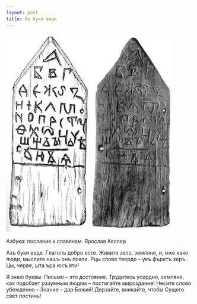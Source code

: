 ```yaml
---
layout: post
title: Аз буки веди
---
```


![az buki vedi](/media/images/az-buki-vedi.jpg)

Азбука: послание к славянам. Ярослав Кеслер

Азъ буки веде. Глаголъ добро есте. Живите зело, земляне, и, иже како люди, мыслите нашъ онъ покои. Рцы слово твердо – укъ фъретъ херъ. Цы, черве, шта ъра юсъ яти!

Я знаю буквы: Письмо – это достояние. Трудитесь усердно, земляне, как подобает разумным людям – постигайте мироздание! Несите слово убежденно – Знание – дар Божий! Дерзайте, вникайте, чтобы Сущего свет постичь!
